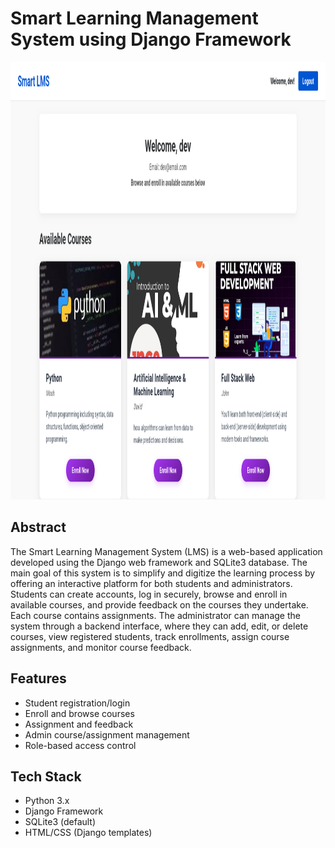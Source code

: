 # Smart Learning Management System using Django Framework

<img width="1364" height="700" alt="Picture" src="https://github.com/shathish-m/smart-learning-management-system/blob/main/screenshots/student%20home%20page" />

## Abstract

The Smart Learning Management System (LMS) is a web-based application developed using the Django web framework and SQLite3 database. The main goal of this system is to simplify and digitize the learning process by offering an interactive platform for both students and administrators. Students can create accounts, log in securely, browse and enroll in available courses, and provide feedback on the courses they undertake. Each course contains assignments. The administrator can manage the system through a backend interface, where they can add, edit, or delete courses, view registered students, track enrollments, assign course assignments, and monitor course feedback.

## Features

- Student registration/login
- Enroll and browse courses
- Assignment and feedback
- Admin course/assignment management
- Role-based access control

## Tech Stack

- Python 3.x
- Django Framework
- SQLite3 (default)
- HTML/CSS (Django templates)

